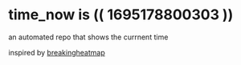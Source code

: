 # time_now is (( 1695178800303 ))

an automated repo that shows the currnent time

inspired by [breakingheatmap](https://github.com/breakingheatmap/breakingheatmap)